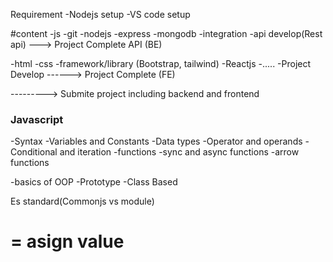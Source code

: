 Requirement
-Nodejs setup 
-VS code setup

#content
-js
-git
-nodejs
-express
-mongodb
-integration
-api develop(Rest api)
---> Project Complete API (BE)

-html
-css
-framework/library (Bootstrap, tailwind)
-Reactjs
-.....
-Project Develop
------> Project Complete (FE)

---------> Submite project including backend and frontend

### Javascript
-Syntax
-Variables and Constants
-Data types
-Operator and operands
-Conditional and iteration
-functions
   -sync and async functions
   -arrow functions

-basics of OOP
   -Prototype
   -Class Based 

 Es standard(Commonjs vs module)

 = asign value
 == 

 